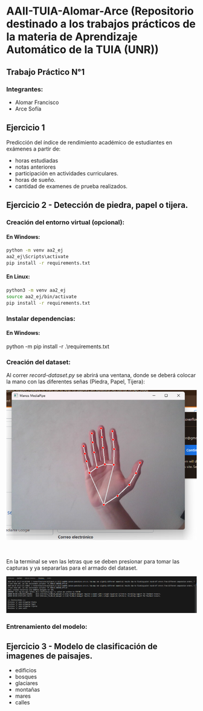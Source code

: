 # AAII-TUIA-Alomar-Arce (Repositorio destinado a los trabajos prácticos de la materia de Aprendizaje Automático de la TUIA (UNR))
## Trabajo Práctico N°1

### Integrantes:
- Alomar Francisco
- Arce Sofía

## Ejercicio 1

Predicción del índice de rendimiento académico de estudiantes en exámenes a partir de:
- horas estudiadas
- notas anteriores
- participación en actividades curriculares.
- horas de sueño.
- cantidad de examenes de prueba realizados. 

## Ejercicio 2 - Detección de piedra, papel o tijera. 

### Creación del entorno virtual (opcional):

#### En Windows:
``` bash
python -m venv aa2_ej
aa2_ej\Scripts\activate 
pip install -r requirements.txt
```

#### En Linux: 
``` bash
python3 -m venv aa2_ej
source aa2_ej/bin/activate
pip install -r requirements.txt
```
### Instalar dependencias:

#### En Windows:
python -m pip install -r .\requirements.txt 

### Creación del dataset:
Al correr *record-dataset.py* se abrirá una ventana, donde se deberá colocar la mano con las diferentes señas (Piedra, Papel, Tijera):
<br>

![comandos](media/image.png)

<br>

En la terminal se ven las letras que se deben presionar para tomar las capturas y ya separarlas para el armado del dataset.
<br>

![Ejemplo](media/image-1.png)


### Entrenamiento del modelo:

## Ejercicio 3 - Modelo de clasificación de imagenes de paisajes. 
- edificios
- bosques
- glaciares
- montañas
- mares 
- calles


